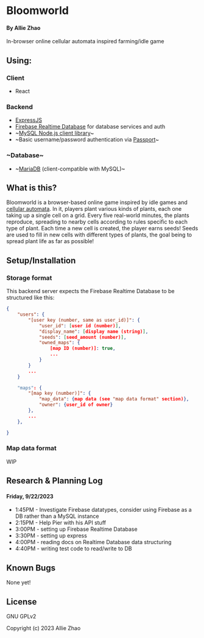 # Bloomworld

#### By Allie Zhao

In-browser online cellular automata inspired farming/idle game

## Using:

### Client

- React

### Backend

- [ExpressJS](https://expressjs.com/)
- [Firebase Realtime Database](https://firebase.google.com/) for database services and auth
- ~[MySQL Node.js client library](https://github.com/mysqljs/mysql)~
- ~Basic username/password authentication via [Passport](http://www.passportjs.org/)~

### ~Database~

- ~[MariaDB](https://mariadb.com/) (client-compatible with MySQL)~

## What is this?

Bloomworld is a browser-based online game inspired by idle games and [cellular automata](https://en.wikipedia.org/wiki/Cellular_automaton).
In it, players plant various kinds of plants, each one taking up a single cell on a grid.
Every five real-world minutes, the plants reproduce, spreading to nearby cells according to rules specific to each type of plant. Each time a new cell is created, the player earns seeds!
Seeds are used to fill in new cells with different types of plants, the goal being to spread plant life as far as possible!


## Setup/Installation

### Storage format

This backend server expects the Firebase Realtime Database to be structured like this:

```json
{
    "users": {
        "[user key (number, same as user_id)]": {
            "user_id": [user id (number)],
            "display_name": [display name (string)],
            "seeds": [seed_amount (number)],
            "owned_maps": {
                [map ID (number)]: true,
                ...
            }
        }
        ...
    }

    "maps": {
        "[map key (number)]": {
            "map_data": {map data (see "map data format" section)},
            "owner": {user_id of owner}
        },
        ...
    },

}
```

### Map data format

WIP

## Research & Planning Log

#### Friday, 9/22/2023

- 1:45PM - Investigate Firebase datatypes, consider using Firebase as a DB rather than a MySQL instance
- 2:15PM - Help Pier with his API stuff
- 3:00PM - setting up Firebase Realtime Database
- 3:30PM - setting up express
- 4:00PM - reading docs on Realtime Database data structuring
- 4:40PM - writing test code to read/write to DB


## Known Bugs

None yet!

## License

GNU GPLv2

Copyright (c) 2023 Allie Zhao
